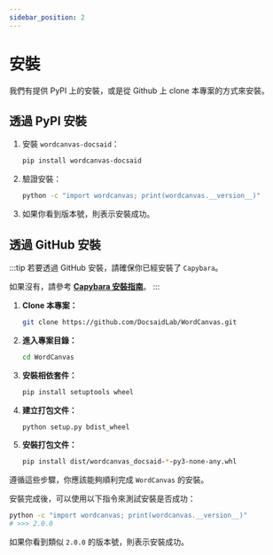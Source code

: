 ```yaml
---
sidebar_position: 2
---
```


# 安裝

我們有提供 PyPI 上的安裝，或是從 Github 上 clone 本專案的方式來安裝。

## 透過 PyPI 安裝

1. 安裝 `wordcanvas-docsaid`：

   ```bash
   pip install wordcanvas-docsaid
   ```

2. 驗證安裝：

   ```bash
   python -c "import wordcanvas; print(wordcanvas.__version__)"
   ```

3. 如果你看到版本號，則表示安裝成功。

## 透過 GitHub 安裝

:::tip
若要透過 GitHub 安裝，請確保你已經安裝了 `Capybara`。

如果沒有，請參考 [**Capybara 安裝指南**](../capybara/installation.md)。
:::

1. **Clone 本專案：**

   ```bash
   git clone https://github.com/DocsaidLab/WordCanvas.git
   ```

2. **進入專案目錄：**

   ```bash
   cd WordCanvas
   ```

3. **安裝相依套件：**

   ```bash
   pip install setuptools wheel
   ```

4. **建立打包文件：**

   ```bash
   python setup.py bdist_wheel
   ```

5. **安裝打包文件：**

   ```bash
   pip install dist/wordcanvas_docsaid-*-py3-none-any.whl
   ```

遵循這些步驟，你應該能夠順利完成 `WordCanvas` 的安裝。

安裝完成後，可以使用以下指令來測試安裝是否成功：

```bash
python -c "import wordcanvas; print(wordcanvas.__version__)"
# >>> 2.0.0
```

如果你看到類似 `2.0.0` 的版本號，則表示安裝成功。

